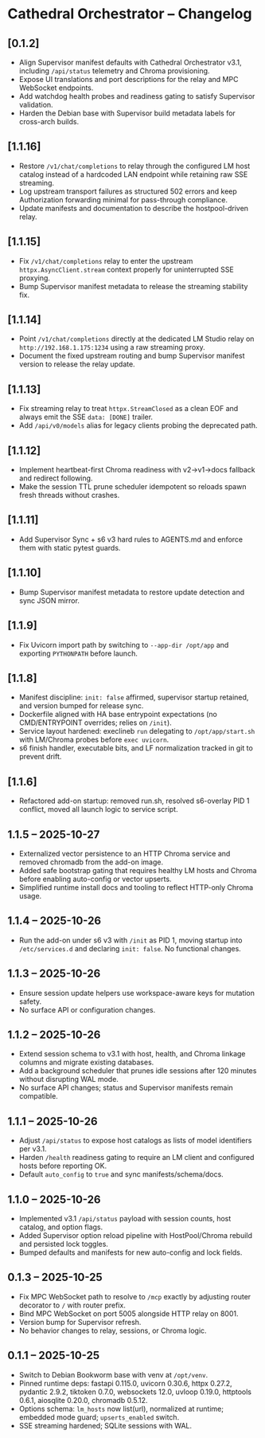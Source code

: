 # Cathedral Orchestrator – Changelog

## [0.1.2]
- Align Supervisor manifest defaults with Cathedral Orchestrator v3.1, including `/api/status` telemetry and Chroma provisioning.
- Expose UI translations and port descriptions for the relay and MPC WebSocket endpoints.
- Add watchdog health probes and readiness gating to satisfy Supervisor validation.
- Harden the Debian base with Supervisor build metadata labels for cross-arch builds.

## [1.1.16]
- Restore `/v1/chat/completions` to relay through the configured LM host catalog instead of a hardcoded LAN endpoint while retaining raw SSE streaming.
- Log upstream transport failures as structured 502 errors and keep Authorization forwarding minimal for pass-through compliance.
- Update manifests and documentation to describe the hostpool-driven relay.

## [1.1.15]
- Fix `/v1/chat/completions` relay to enter the upstream `httpx.AsyncClient.stream` context properly for uninterrupted SSE proxying.
- Bump Supervisor manifest metadata to release the streaming stability fix.

## [1.1.14]
- Point `/v1/chat/completions` directly at the dedicated LM Studio relay on `http://192.168.1.175:1234` using a raw streaming proxy.
- Document the fixed upstream routing and bump Supervisor manifest version to release the relay update.

## [1.1.13]
- Fix streaming relay to treat `httpx.StreamClosed` as a clean EOF and always emit the SSE `data: [DONE]` trailer.
- Add `/api/v0/models` alias for legacy clients probing the deprecated path.

## [1.1.12]
- Implement heartbeat-first Chroma readiness with v2→v1→docs fallback and redirect following.
- Make the session TTL prune scheduler idempotent so reloads spawn fresh threads without crashes.

## [1.1.11]
- Add Supervisor Sync + s6 v3 hard rules to AGENTS.md and enforce them with static pytest guards.

## [1.1.10]
- Bump Supervisor manifest metadata to restore update detection and sync JSON mirror.

## [1.1.9]
- Fix Uvicorn import path by switching to `--app-dir /opt/app` and exporting `PYTHONPATH` before launch.

## [1.1.8]
- Manifest discipline: `init: false` affirmed, supervisor startup retained, and version bumped for release sync.
- Dockerfile aligned with HA base entrypoint expectations (no CMD/ENTRYPOINT overrides; relies on `/init`).
- Service layout hardened: execlineb `run` delegating to `/opt/app/start.sh` with LM/Chroma probes before `exec uvicorn`.
- s6 finish handler, executable bits, and LF normalization tracked in git to prevent drift.

## [1.1.6]
- Refactored add-on startup: removed run.sh, resolved s6-overlay PID 1 conflict, moved all launch logic to service script.

## 1.1.5 – 2025-10-27
- Externalized vector persistence to an HTTP Chroma service and removed chromadb from the add-on image.
- Added safe bootstrap gating that requires healthy LM hosts and Chroma before enabling auto-config or vector upserts.
- Simplified runtime install docs and tooling to reflect HTTP-only Chroma usage.

## 1.1.4 – 2025-10-26
- Run the add-on under s6 v3 with `/init` as PID 1, moving startup into `/etc/services.d` and declaring `init: false`. No functional changes.

## 1.1.3 – 2025-10-26
- Ensure session update helpers use workspace-aware keys for mutation safety.
- No surface API or configuration changes.

## 1.1.2 – 2025-10-26
- Extend session schema to v3.1 with host, health, and Chroma linkage columns and migrate existing databases.
- Add a background scheduler that prunes idle sessions after 120 minutes without disrupting WAL mode.
- No surface API changes; status and Supervisor manifests remain compatible.

## 1.1.1 – 2025-10-26
- Adjust `/api/status` to expose host catalogs as lists of model identifiers per v3.1.
- Harden `/health` readiness gating to require an LM client and configured hosts before reporting OK.
- Default `auto_config` to `true` and sync manifests/schema/docs.

## 1.1.0 – 2025-10-26
- Implemented v3.1 `/api/status` payload with session counts, host catalog, and option flags.
- Added Supervisor option reload pipeline with HostPool/Chroma rebuild and persisted lock toggles.
- Bumped defaults and manifests for new auto-config and lock fields.


## 0.1.3 – 2025-10-25
- Fix MPC WebSocket path to resolve to `/mcp` exactly by adjusting router decorator to `/` with router prefix.
- Bind MPC WebSocket on port 5005 alongside HTTP relay on 8001.
- Version bump for Supervisor refresh.
- No behavior changes to relay, sessions, or Chroma logic.

## 0.1.1 – 2025-10-25
- Switch to Debian Bookworm base with venv at `/opt/venv`.
- Pinned runtime deps: fastapi 0.115.0, uvicorn 0.30.6, httpx 0.27.2, pydantic 2.9.2, tiktoken 0.7.0, websockets 12.0, uvloop 0.19.0, httptools 0.6.1, aiosqlite 0.20.0, chromadb 0.5.12.
- Options schema: `lm_hosts` now list(url), normalized at runtime; embedded mode guard; `upserts_enabled` switch.
- SSE streaming hardened; SQLite sessions with WAL.
